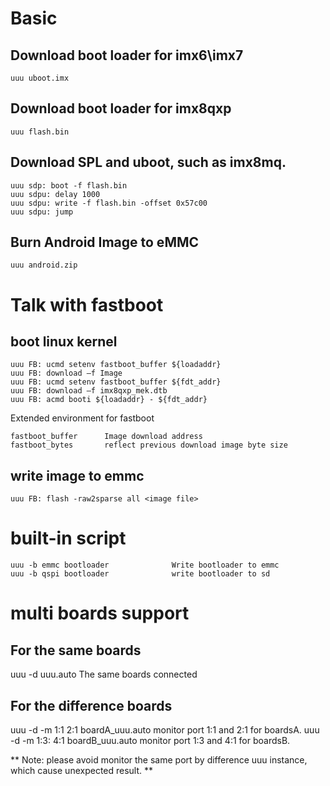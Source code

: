 # Basic 

## Download boot loader for imx6\imx7

    uuu uboot.imx

## Download boot loader for imx8qxp

    uuu flash.bin

## Download SPL and uboot, such as imx8mq.

    uuu sdp: boot -f flash.bin
    uuu sdpu: delay 1000
    uuu sdpu: write -f flash.bin -offset 0x57c00
    uuu sdpu: jump

## Burn Android Image to eMMC

    uuu android.zip

# Talk with fastboot

## boot linux kernel

    uuu FB: ucmd setenv fastboot_buffer ${loadaddr}
    uuu FB: download –f Image
    uuu FB: ucmd setenv fastboot_buffer ${fdt_addr}
    uuu FB: download –f imx8qxp_mek.dtb
    uuu FB: acmd booti ${loadaddr} - ${fdt_addr}

Extended environment for fastboot

    fastboot_buffer      Image download address
    fastboot_bytes       reflect previous download image byte size 

## write image to emmc

    uuu FB: flash -raw2sparse all <image file>

# built-in script

    uuu -b emmc bootloader              Write bootloader to emmc
    uuu -b qspi bootloader              write bootloader to sd
 
# multi boards support

## For the same boards

   uuu -d uuu.auto                      The same boards connected

## For the difference boards

   uuu -d -m 1:1 2:1 boardA_uuu.auto           monitor port 1:1 and 2:1 for boardsA.
   uuu -d -m 1:3: 4:1 boardB_uuu.auto          monitor port 1:3 and 4:1 for boardsB. 

** Note: please avoid monitor the same port by difference uuu instance, which cause unexpected result. **         